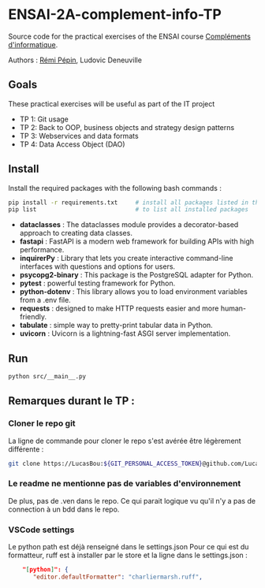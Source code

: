 # ENSAI-2A-complement-info-TP

Source code for the practical exercises of the ENSAI course [Compléments d'informatique](https://ludo2ne.github.io/ENSAI-2A-Projet-info/).

Authors : [Rémi Pépin](https://gitlab.com/remi2J/complement_info_ensai_2022_2023), Ludovic Deneuville

## Goals

These practical exercises will be useful as part of the IT project

- TP 1: Git usage
- TP 2: Back to OOP, business objects and strategy design patterns
- TP 3: Webservices and data formats
- TP 4: Data Access Object (DAO)

## Install

Install the required packages with the following bash commands :

```bash
pip install -r requirements.txt     # install all packages listed in the file
pip list                            # to list all installed packages
```

- **dataclasses** : The dataclasses module provides a decorator-based approach to creating data classes.
- **fastapi** : FastAPI is a modern web framework for building APIs with high performance.
- **inquirerPy** : Library that lets you create interactive command-line interfaces with questions and options for users.
- **psycopg2-binary** : This package is the PostgreSQL adapter for Python.
- **pytest** : powerful testing framework for Python.
- **python-dotenv** : This library allows you to load environment variables from a .env file.
- **requests** : designed to make HTTP requests easier and more human-friendly.
- **tabulate** : simple way to pretty-print tabular data in Python.
- **uvicorn** : Uvicorn is a lightning-fast ASGI server implementation.

## Run

```bash
python src/__main__.py
```

## Remarques durant le TP :

### Cloner le repo git
La ligne de commande pour cloner le repo s'est avérée être légèrement différente :
```bash
git clone https://LucasBou:${GIT_PERSONAL_ACCESS_TOKEN}@github.com/LucasBou/ENSAI-2A-complement-info-TP-prepa.git
```

### Le readme ne mentionne pas de variables d'environnement

De plus, pas de .ven dans le repo. Ce qui parait logique vu qu'il n'y a pas de connection à un bdd dans le repo.

### VSCode settings
Le python path est déjà renseigné dans le settings.json
Pour ce qui est du formatteur, ruff est à installer par le store et la ligne dans le settings.json : 
 ```json
     "[python]": {
        "editor.defaultFormatter": "charliermarsh.ruff",
 ```